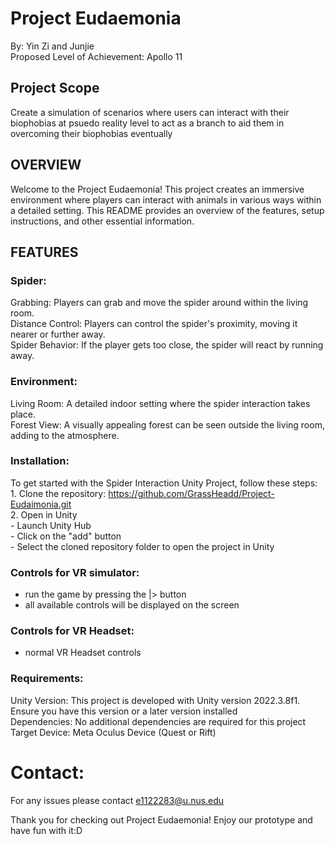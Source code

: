 # Project Eudaemonia
By: Yin Zi and Junjie  
Proposed Level of Achievement: Apollo 11  
  
## Project Scope
Create a simulation of scenarios where users can interact with their biophobias at psuedo reality level to act as a branch to aid them in overcoming their biophobias eventually  

## OVERVIEW
Welcome to the Project Eudaemonia! This project creates an immersive environment where players can interact with animals in various ways within a detailed setting. This README provides an overview of the features, setup instructions, and other essential information.

## FEATURES
### Spider:
  Grabbing: Players can grab and move the spider around within the living room.  
  Distance Control: Players can control the spider's proximity, moving it nearer or further away.  
  Spider Behavior: If the player gets too close, the spider will react by running away.  
### Environment:
  Living Room: A detailed indoor setting where the spider interaction takes place.  
  Forest View: A visually appealing forest can be seen outside the living room, adding to the atmosphere. 

### Installation:
  To get started with the Spider Interaction Unity Project, follow these steps:  
    1. Clone the repository: https://github.com/GrassHeadd/Project-Eudaimonia.git  
    2. Open in Unity  
       - Launch Unity Hub  
       - Click on the "add" button  
       - Select the cloned repository folder to open the project in Unity  

### Controls for VR simulator:
  - run the game by pressing the |> button  
  - all available controls will be displayed on the screen  

### Controls for VR Headset:
  - normal VR Headset controls  

### Requirements:
  Unity Version: This project is developed with Unity version 2022.3.8f1. Ensure you have this version or a later version installed  
  Dependencies: No additional dependencies are required for this project
  Target Device: Meta Oculus Device (Quest or Rift)

# Contact:
For any issues please contact e1122283@u.nus.edu  
  
Thank you for checking out Project Eudaemonia! Enjoy our prototype and have fun with it:D  
